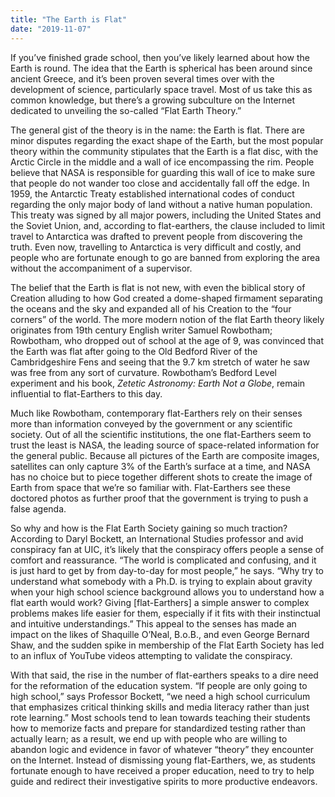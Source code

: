 ```yaml
---
title: "The Earth is Flat"
date: "2019-11-07"
---
```


If you’ve finished grade school, then you’ve likely learned about how the Earth is round. The idea that the Earth is spherical has been around since ancient Greece, and it’s been proven several times over with the development of science, particularly space travel. Most of us take this as common knowledge, but there’s a growing subculture on the Internet dedicated to unveiling the so-called “Flat Earth Theory.”

The general gist of the theory is in the name: the Earth is flat. There are minor disputes regarding the exact shape of the Earth, but the most popular theory within the community stipulates that the Earth is a flat disc, with the Arctic Circle in the middle and a wall of ice encompassing the rim. People believe that NASA is responsible for guarding this wall of ice to make sure that people do not wander too close and accidentally fall off the edge. In 1959, the Antarctic Treaty established international codes of conduct regarding the only major body of land without a native human population. This treaty was signed by all major powers, including the United States and the Soviet Union, and, according to flat-earthers, the clause included to limit travel to Antarctica was drafted to prevent people from discovering the truth. Even now, travelling to Antarctica is very difficult and costly, and people who are fortunate enough to go are banned from exploring the area without the accompaniment of a supervisor.

The belief that the Earth is flat is not new, with even the biblical story of Creation alluding to how God created a dome-shaped firmament separating the oceans and the sky and expanded all of his Creation to the “four corners” of the world. The more modern notion of the flat Earth theory likely originates from 19th century English writer Samuel Rowbotham; Rowbotham, who dropped out of school at the age of 9, was convinced that the Earth was flat after going to the Old Bedford River of the Cambridgeshire Fens and seeing that the 9.7 km stretch of water he saw was free from any sort of curvature. Rowbotham’s Bedford Level experiment and his book, _Zetetic Astronomy: Earth Not a Globe_, remain influential to flat-Earthers to this day.

Much like Rowbotham, contemporary flat-Earthers rely on their senses more than information conveyed by the government or any scientific society. Out of all the scientific institutions, the one flat-Earthers seem to trust the least is NASA, the leading source of space-related information for the general public. Because all pictures of the Earth are composite images, satellites can only capture 3% of the Earth’s surface at a time, and NASA has no choice but to piece together different shots to create the image of Earth from space that we’re so familiar with. Flat-Earthers see these doctored photos as further proof that the government is trying to push a false agenda.

So why and how is the Flat Earth Society gaining so much traction? According to Daryl Bockett, an International Studies professor and avid conspiracy fan at UIC, it’s likely that the conspiracy offers people a sense of comfort and reassurance. “The world is complicated and confusing, and it is just hard to get by from day-to-day for most people,” he says. “Why try to understand what somebody with a Ph.D. is trying to explain about gravity when your high school science background allows you to understand how a flat earth would work? Giving \[flat-Earthers\] a simple answer to complex problems makes life easier for them, especially if it fits with their instinctual and intuitive understandings.” This appeal to the senses has made an impact on the likes of Shaquille O’Neal, B.o.B., and even George Bernard Shaw, and the sudden spike in membership of the Flat Earth Society has led to an influx of YouTube videos attempting to validate the conspiracy.

With that said, the rise in the number of flat-earthers speaks to a dire need for the reformation of the education system. “If people are only going to high school,” says Professor Bockett, “we need a high school curriculum that emphasizes critical thinking skills and media literacy rather than just rote learning.” Most schools tend to lean towards teaching their students how to memorize facts and prepare for standardized testing rather than actually learn; as a result, we end up with people who are willing to abandon logic and evidence in favor of whatever “theory” they encounter on the Internet. Instead of dismissing young flat-Earthers, we, as students fortunate enough to have received a proper education, need to try to help guide and redirect their investigative spirits to more productive endeavors.
